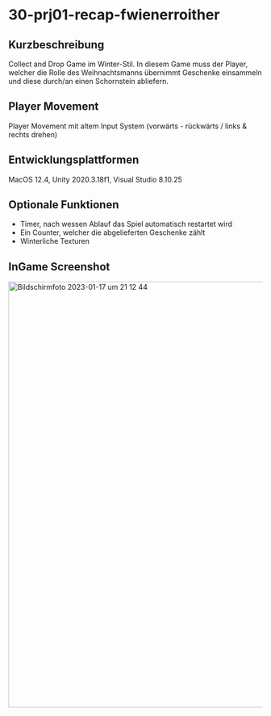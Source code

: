 # 30-prj01-recap-fwienerroither


## Kurzbeschreibung
Collect and Drop Game im Winter-Stil. In diesem Game muss der Player, welcher die Rolle des Weihnachtsmanns übernimmt Geschenke einsammeln und diese durch/an einen Schornstein abliefern. 


## Player Movement 
Player Movement mit altem Input System (vorwärts - rückwärts / links & rechts drehen)


## Entwicklungsplattformen
MacOS 12.4, Unity 2020.3.18f1, Visual Studio 8.10.25


## Optionale Funktionen
- Timer, nach wessen Ablauf das Spiel automatisch restartet wird
- Ein Counter, welcher die abgelieferten Geschenke zählt
- Winterliche Texturen


## InGame Screenshot
<img width="844" alt="Bildschirmfoto 2023-01-17 um 21 12 44" src="https://user-images.githubusercontent.com/72389338/213002264-c3062b4a-625b-44a7-b0bb-36b21c4d8589.png">
